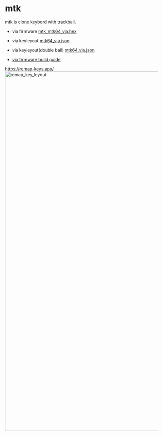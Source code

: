# mtk

mtk is clone keybord with trackball.

- via firmware  [mtk_mtk64_via.hex](mtk/mtk_mtk64_via.hex)
- via keyleyout [mtk64_via.json](mtk/mtk64_via.json)
- via keyleyout(double ball) [mtk64_via.json](mtk/mtk64_db_via.json)

- [via firmware build guide](qmk_firmware/keyboards/mtk/)


https://remap-keys.app/
<img width="1186" alt="remap_key_leyout" src="https://user-images.githubusercontent.com/111166976/188150061-fb29088a-7ba5-41cb-8ec6-796fe880d403.png">
